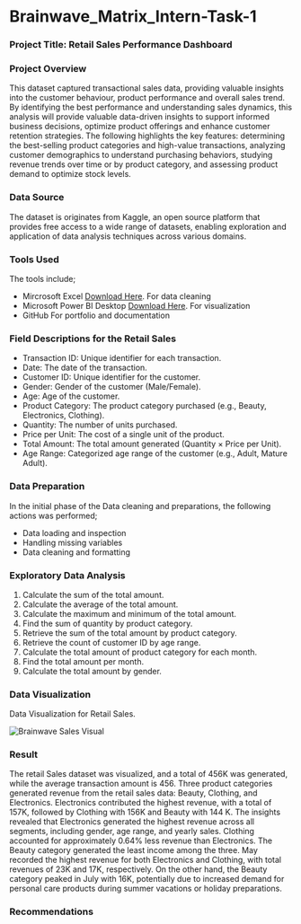 # Brainwave_Matrix_Intern-Task-1

### Project Title: Retail Sales Performance Dashboard

### Project Overview
This dataset captured transactional sales data, providing valuable insights into the customer behaviour, product performance and overall sales trend. By identifying the best performance and understanding sales dynamics, this analysis will provide valuable data-driven insights to support informed business decisions, optimize product offerings and enhance customer retention strategies. The following highlights the key features: determining the best-selling product categories and high-value transactions, analyzing customer demographics to understand purchasing behaviors, studying revenue trends over time or by product category, and assessing product demand to optimize stock levels.

### Data Source
The dataset is originates from Kaggle, an open source platform that provides free access to a wide range of datasets, enabling exploration and application of data analysis techniques across various domains.

### Tools Used
The tools include;
- Mircrosoft Excel [Download Here](https://www.microsoft.com).
For data cleaning
- Microsoft Power BI Desktop [Download Here](https://www.microsoft.com/en-us/power-platform/products/power-bi/downloads).
For visualization
- GitHub
For portfolio and documentation

### Field Descriptions for the Retail Sales
- Transaction ID: Unique identifier for each transaction.
- Date: The date of the transaction.
- Customer ID: Unique identifier for the customer.
- Gender: Gender of the customer (Male/Female).
- Age: Age of the customer.
- Product Category: The product category purchased (e.g., Beauty, Electronics, Clothing).
- Quantity: The number of units purchased.
- Price per Unit: The cost of a single unit of the product.
- Total Amount: The total amount generated (Quantity × Price per Unit).
- Age Range: Categorized age range of the customer (e.g., Adult, Mature Adult).

### Data Preparation
In the initial phase of the Data cleaning and preparations, the following actions was performed;
- Data loading and inspection
- Handling missing variables 
- Data cleaning and formatting

### Exploratory Data Analysis
1. Calculate the sum of the total amount.
2. Calculate the average of the total amount.
3. Calculate the maximum and minimum of the total amount.
4. Find the sum of quantity by product category.
5. Retrieve the sum of the total amount by product category.
6. Retrieve the count of customer ID by age range.
7. Calculate the total amount of product category for each month.
8. Find the total amount per month.
9. Calculate the total amount by gender.

### Data Visualization
Data Visualization for Retail Sales.

![Brainwave Sales Visual](https://github.com/user-attachments/assets/08bf9f37-e37b-4fa4-9fb1-fa1413e3b5fe)

### Result
The retail Sales dataset was visualized, and a total of 456K was generated, while the average transaction amount is 456. Three product categories generated revenue from the retail sales data: Beauty, Clothing, and Electronics. Electronics contributed the highest revenue, with a total of 157K, followed by Clothing with 156K and Beauty with 144 K.
The insights revealed that Electronics generated the highest revenue across all segments, including gender, age range, and yearly sales. Clothing accounted for approximately 0.64% less revenue than Electronics. The Beauty category generated the least income among the three.
May recorded the highest revenue for both Electronics and Clothing, with total revenues of 23K and 17K, respectively. On the other hand, the Beauty category peaked in July with 16K, potentially due to increased demand for personal care products during summer vacations or holiday preparations. 

### Recommendations

